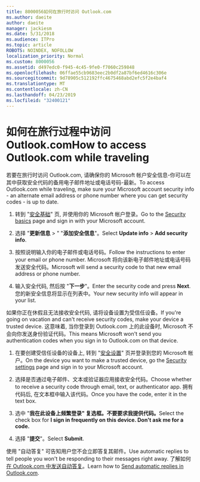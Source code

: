 ```yaml
---
title: 8000056如何在旅行时访问 Outlook.com
ms.author: daeite
author: daeite
manager: jackiesm
ms.date: 5/31/2018
ms.audience: ITPro
ms.topic: article
ROBOTS: NOINDEX, NOFOLLOW
localization_priority: Normal
ms.custom: 8000056
ms.assetid: d497edc0-f945-4c45-9fe0-f7060c259848
ms.openlocfilehash: 06ffae55cb9683eec2b0df2a87bf6ed4616c306e
ms.sourcegitcommit: 9d78905c512192ffc4675468abd2efc5f2e4baf4
ms.translationtype: MT
ms.contentlocale: zh-CN
ms.lasthandoff: 04/23/2019
ms.locfileid: "32400121"
---
```

# <a name="how-to-access-outlookcom-while-traveling"></a><span data-ttu-id="8d40e-102">如何在旅行过程中访问 Outlook.com</span><span class="sxs-lookup"><span data-stu-id="8d40e-102">How to access Outlook.com while traveling</span></span>

<span data-ttu-id="8d40e-103">若要在旅行时访问 Outlook.com, 请确保你的 Microsoft 帐户安全信息-你可以在其中获取安全代码的备用电子邮件地址或电话号码-最新。</span><span class="sxs-lookup"><span data-stu-id="8d40e-103">To access Outlook.com while traveling, make sure your Microsoft account security info - an alternate email address or phone number where you can get security codes - is up to date.</span></span>
  
1. <span data-ttu-id="8d40e-104">转到 "[安全基础](https://go.microsoft.com/fwlink/p/?linkid=842325)" 页, 并使用你的 Microsoft 帐户登录。</span><span class="sxs-lookup"><span data-stu-id="8d40e-104">Go to the [Security basics](https://go.microsoft.com/fwlink/p/?linkid=842325) page and sign in with your Microsoft account.</span></span> 
    
2. <span data-ttu-id="8d40e-105">选择 "**更新信息** \> " "**添加安全信息**"。</span><span class="sxs-lookup"><span data-stu-id="8d40e-105">Select **Update info** \> **Add security info**.</span></span> 
    
3. <span data-ttu-id="8d40e-106">按照说明输入你的电子邮件或电话号码。</span><span class="sxs-lookup"><span data-stu-id="8d40e-106">Follow the instructions to enter your email or phone number.</span></span> <span data-ttu-id="8d40e-107">Microsoft 将向该新电子邮件地址或电话号码发送安全代码。</span><span class="sxs-lookup"><span data-stu-id="8d40e-107">Microsoft will send a security code to that new email address or phone number.</span></span>
    
4. <span data-ttu-id="8d40e-108">输入安全代码, 然后按 "**下一步**"。</span><span class="sxs-lookup"><span data-stu-id="8d40e-108">Enter the security code and press **Next**.</span></span> <span data-ttu-id="8d40e-109">您的新安全信息将显示在列表中。</span><span class="sxs-lookup"><span data-stu-id="8d40e-109">Your new security info will appear in your list.</span></span> 
    
<span data-ttu-id="8d40e-110">如果你正在休假且无法接收安全代码, 请将设备设置为受信任设备。</span><span class="sxs-lookup"><span data-stu-id="8d40e-110">If you're going on vacation and can't receive security codes, make your device a trusted device.</span></span> <span data-ttu-id="8d40e-111">这意味着, 当你登录到 Outlook.com 上的此设备时, Microsoft 不会向你发送身份验证代码。</span><span class="sxs-lookup"><span data-stu-id="8d40e-111">This means Microsoft won't send you authentication codes when you sign in to Outlook.com on that device.</span></span>
  
1. <span data-ttu-id="8d40e-112">在要创建受信任设备的设备上, 转到 "[安全设置](https://go.microsoft.com/fwlink/p/?linkid=2002000&amp;clcid=0x409)" 页并登录到您的 Microsoft 帐户。</span><span class="sxs-lookup"><span data-stu-id="8d40e-112">On the device you want to make a trusted device, go the [Security settings](https://go.microsoft.com/fwlink/p/?linkid=2002000&amp;clcid=0x409) page and sign in to your Microsoft account.</span></span> 
    
2. <span data-ttu-id="8d40e-113">选择是否通过电子邮件、文本或验证器应用接收安全代码。</span><span class="sxs-lookup"><span data-stu-id="8d40e-113">Choose whether to receive a security code through email, text, or authenticator app.</span></span> <span data-ttu-id="8d40e-114">拥有代码后, 在文本框中输入该代码。</span><span class="sxs-lookup"><span data-stu-id="8d40e-114">Once you have the code, enter it in the text box.</span></span>
    
3. <span data-ttu-id="8d40e-115">选中 "**我在此设备上频繁登录" 复选框。不要要求我提供代码。**</span><span class="sxs-lookup"><span data-stu-id="8d40e-115">Select the check box for **I sign in frequently on this device. Don't ask me for a code.**</span></span>
    
4. <span data-ttu-id="8d40e-116">选择 "**提交**"。</span><span class="sxs-lookup"><span data-stu-id="8d40e-116">Select **Submit**.</span></span> 
    
<span data-ttu-id="8d40e-117">使用 "自动答复" 可告知用户您不会立即答复其邮件。</span><span class="sxs-lookup"><span data-stu-id="8d40e-117">Use automatic replies to tell people you won't be responding to their messages right away.</span></span> <span data-ttu-id="8d40e-118">了解如何[在 Outlook.com 中发送自动答复](https://go.microsoft.com/fwlink/p/?linkid=2002100&amp;clcid=0x409)。</span><span class="sxs-lookup"><span data-stu-id="8d40e-118">Learn how to [Send automatic replies in Outlook.com](https://go.microsoft.com/fwlink/p/?linkid=2002100&amp;clcid=0x409).</span></span>
  

